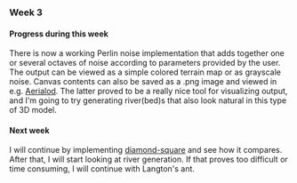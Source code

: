 ### Week 3

#### Progress during this week
There is now a working Perlin noise implementation that adds together one or several octaves of noise according to parameters provided by the user. The output can be viewed as a simple colored terrain map or as grayscale noise. Canvas contents can also be saved as a .png image and viewed in e.g. [Aerialod](https://ephtracy.github.io/index.html?page=aerialod#ss-carousel_ss). The latter proved to be a really nice tool for visualizing output, and I'm going to try generating river(bed)s that also look natural in this type of 3D model. 


#### Next week
I will continue by implementing [diamond-square](https://en.wikipedia.org/wiki/Diamond-square_algorithm) and see how it compares. After that, I will start looking at river generation. If that proves too difficult or time consuming, I will continue with Langton's ant.